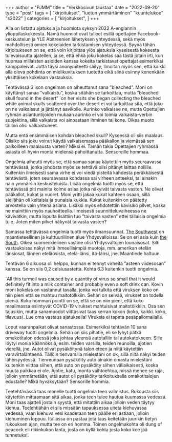 +++
author = "PJMM"
title = "Verkkosivun taustaa"
date = "2022-09-20"
type = "post"
tags = [
    "kirjoitukset",
    "luetun ymmärtäminen"
    "kuuntelukoe"
    "s2022"
    ]
categories = [
    "kirjoitukset",
]
+++

Alla on listattu ajatuksia ja huomiota syksyn 2022 A-englannin ylioppilaskokeesta. Nämä huomiot ovat tulleet esillä opettajien Facebook-keskustelun ja YLE Abitreenien lähetyksen yhteydessä, sekä myös mahdollisesti omien kokelaiden tarkistamisen yhteydessä. Syynä tähän kirjoitukseen on se, että voin kirjoittaa ylös ajatuksia kyseisestä kokeesta tulevaisuutta ajatellen, ja se, että ehkä joku kokelas saa tästä jotain irti, kun huomaa millaisten asioiden kanssa kokeita tarkistavat opettajat esimerkiksi kamppaleivat. Jotta täysi anonymiteetti säilyy, llmoitan myös sen, että kaikki alla oleva pohdinta on mielikuvituksen tuotetta eikä siinä esiinny kenenkään yksittäisen kokelaan vastauksia. 

Tehtävässä 3 ison ongelman on aiheuttanut sana ”bleached”. Moni on käyttänyt sanaa ”valkaistu”, koska sitähän se tarkoittaa, mutta ”bleached skull found in the desert”
`on her visits she began collecting the bleached white animal skulls scattered over the desert
 ei voi tarkoittaa sitä, että joku on ne valkaissut ja jättänyt aavikolle. Aurinko valkaisee ne, mutta Opettajien ryhmän asiantuntijoiden mukaan aurinko ei voi toimia valkaista-verbin subjektina, sillä valkaista voi ainoastaan ihminen tai kone. Oikea muoto tällöin olisi valkaistuneet.


Mutta entä ensimmäisen kohdan bleached skull? Kyseessä oli siis maalaus. Olisiko siis joku voinut käydä valkaisemassa pääkallon ja viemässä sen paikoilleen maalausta varten? Miksi ei. Tämän takia Opettajien ryhmässä asiasta oli hyvin monta mielensä pahoittanutta. Sensoreille hommaa.


Ongelmia aiheutti myös se, että samaa sanaa käytettiin myös seuraavassa tehtävässä, jonka johdosta myös se tehtävä olisi pitänyt laittaa nollille. Kuitenkin ilmeisesti sama virhe ei voi viedä pisteitä kahdesta peräkkäisestä tehtävästä, joten seuraavassa kohdassa sai virheen anteeksi, tai ainakin näin ymmärsin keskusteluista.
Lisää ongelmia tuotti myös se, että tehtävässä piti mainita kolme asiaa jotka näkyivät taivasta vasten. Ne olivat pääkallot, kukat ja vuoret. Moni yritti jakaa kukat kahteen osaan, sillä siellähän oli keltaisia ja punaisia kukkia. Kukat kuitenkin on päätetty arvostella vain yhtenä asiana. Lisäksi myös ehdotettiin kävisikö pilvet, koska ne mainittiin myös nauhoitteella. Ilmeisesti suunnitteluvaiheessa ne kävivätkin, mutta lopulta lisättiin tuo ”taivasta vasten” ettei tällaisia ongelmia tule. Joten miten pilvet näkyvät taivasta vasten?


Samassa tehtävässä ongelmia tuotti myös ilmansuunnat. [The Southwest](https://en.wikipedia.org/wiki/Southwestern_United_States) on maantieteellinen ja kulttuurillinen alue Yhdysvalloissa. Se on eri asia kuin [the South](https://en.wikipedia.org/wiki/Southern_United_States). Oikea suomenkielinen vastine olisi Yhdysvaltojen lounaisosat. Silti vastauksissa näkyi mitä ihmeellisimpiä muotoja, mm. amerikan etelän länsiosat, lännen eteläosista, etelä-länsi, itä-länsi, jne. Maantiede haltuun.

Tehtävän 6 alkuosa oli helppo, kunhan ei tehnyt virheitä ”asteen viidesosan” kanssa. Se on siis 0,2 celsiusastetta. Kohta 6.3 kuitenkin tuotti ongelmia. 

`All this turmoil was caused by a quantity of virus so small that it would definitely fit into a milk container and probably even a soft drink can. 
Kovin moni kokelas on vastannut tavalla, jonka voi tulkita että viruksen koko on niin pieni että se mahtuu maitotölkkiin. Sehän on selvää, virukset on todella pieniä. Koko homman pointti on se, että se on niin pieni, että koko maailmassa esiintyvät COVID-19 virukset mahtuisivat maitotölkkiin. Osa sen tajusikin, mutta sanamuodot viittasivat taas kerran kokon (koko, kaikki. koko, tilavuus). Lue oma vastaus ajatuksella! Viruksia ei tapeta pesäpallomailalla. 


Loput vaaranpaikat olivat sanastossa. Esimerkiksi tehtävän 10 sana driveway tuotti ongelmia. Sehän on siis pihatie, eli se lyhyt pätkä omakotitalon edessä joka johtaa yleensä autotalliin tai autokatokseen. Sille löytyi monia käännöksiä, esim. teiden varsilla, teiden reunoilla, ajotien vierellä, jne. Autot olivat pysäköitynä talon eteen ja niitä käytettiin varavirtalähteenä. Tällöin tienvarsilla mielestäni on ok, sillä niitä näkyi teiden läheisyydessä. Tienreunaan pysäköity auto ainakin omasta mielestäni kuitenkin viittaa siihen, että auto on pysäköity siihen väliaikaisesti, koska muuta paikkaa ei ole. Ajotie, katu, monta vaihtoehtoa, missä menee se raja, jolloin ymmärretään, että autot oli pysäköity tarkoituksella omakotitalojen edustalle? Mikä hyväksytään? Sensorille hommia. 


Teetehtävässä taas monelle tuotti ongelmia teen valmistus. Rukousta siis käytettiin mittaamaan sitä aikaa, jonka teen tulee hautua kuumassa vedessä. Moni taas ajatteli jostain syystä, että mitattiin aikaa jolloin veden täytyy kiehua. Teelehtiähän ei siis missään tapauksessa uiteta kiehuvassa vedessä, vaan kiehuva vesi kaadetaan teen päälle eri astiaan, jolloin kiehuminen loppuu. Italiassa on pastaa jota taas keitetään juurikin tietyn rukouksen ajan, mutta tee on eri homma. Toinen ongelmakohta oli dung of peacock eli riikinkukon lanta, josta on kyllä kohta josta koko koe jää tunnetuksi. 

